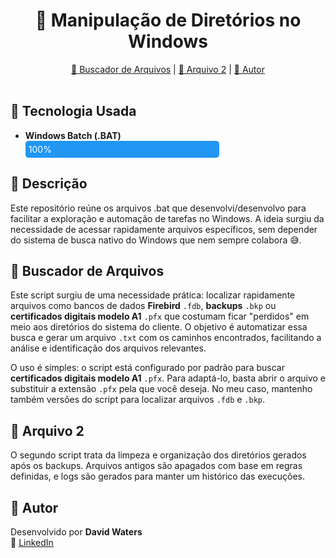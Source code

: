 <h1 align="center">📂 Manipulação de Diretórios no Windows</h1>

<!-- Sumário -->
<div align="center">
  <a href="#arquivo1">📄 Buscador de Arquivos</a> |
  <a href="#arquivo2">📄 Arquivo 2</a> |
  <a href="#autor">👤 Autor</a>
</div>

<br />

<!-- Tecnologias -->
<h2>🚀 Tecnologia Usada</h2>

<ul>
  <li><b>Windows Batch (.BAT)</b>
    <div style="background-color:#e0e0e0; border-radius:5px; width:300px;">
      <div style="width:100%; background-color:#2196f3; padding:5px; color:white; border-radius:5px;">100%</div>
    </div>
  </li>
</ul>

<!-- Descrição -->
<h2>📝 Descrição</h2>
<p>
    Este repositório reúne os arquivos .bat que desenvolvi/desenvolvo para facilitar a exploração e automação de tarefas no Windows. A ideia surgiu da necessidade de acessar rapidamente arquivos específicos, sem depender do sistema de busca nativo do Windows que nem sempre colabora 😅.
</p>

<!-- Arquivo 1 -->
<h2 id="arquivo1">📄 Buscador de Arquivos</h2>
<p>
  Este script surgiu de uma necessidade prática: localizar rapidamente arquivos como bancos de dados 
  <strong>Firebird</strong> <code>.fdb</code>, <strong>backups</strong> <code>.bkp</code> ou 
  <strong>certificados digitais modelo A1</strong> <code>.pfx</code> que costumam ficar "perdidos" 
  em meio aos diretórios do sistema do cliente. O objetivo é automatizar essa busca e gerar um arquivo 
  <code>.txt</code> com os caminhos encontrados, facilitando a análise e identificação dos arquivos relevantes.
</p>

<p>
  O uso é simples: o script está configurado por padrão para buscar 
  <strong>certificados digitais modelo A1</strong> <code>.pfx</code>. Para adaptá-lo, 
  basta abrir o arquivo e substituir a extensão <code>.pfx</code> pela que você deseja. 
  No meu caso, mantenho também versões do script para localizar arquivos <code>.fdb</code> e <code>.bkp</code>.
</p>


<!-- Arquivo 2 -->
<h2 id="arquivo2">📄 Arquivo 2</h2>
<p>
  O segundo script trata da limpeza e organização dos diretórios gerados após os backups. Arquivos antigos são apagados com base em regras definidas, e logs são gerados para manter um histórico das execuções.
</p>

<!-- Eu -->
<h2 id="autor">👤 Autor</h2>
<p>
  Desenvolvido por <strong>David Waters</strong> <br/>
  🔗 <a href="www.linkedin.com/in/davidwatersrodrigues" target="_blank">LinkedIn</a>
</p>
